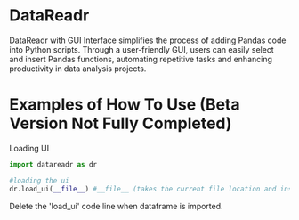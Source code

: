 # DataReadr
DataReadr with GUI Interface simplifies the process of adding Pandas code into Python scripts. Through a user-friendly GUI, users can easily select and insert Pandas functions, automating repetitive tasks and enhancing productivity in data analysis projects.

# Examples of How To Use (Beta Version Not Fully Completed)

Loading UI
```python
import datareadr as dr

#loading the ui
dr.load_ui(__file__) #__file__ (takes the current file location and insert it in the program)
```
Delete the 'load_ui' code line when dataframe is imported.
